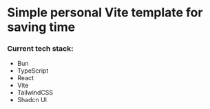 # Simple personal Vite template for saving time

### Current tech stack:
- Bun
- TypeScript
- React
- Vite
- TailwindCSS
- Shadcn UI
